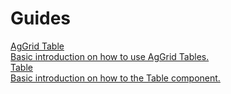 # Guides

<div class="text-xl mb-2 font-semibold"></div>
<div class="grid grid-cols-2 gap-6 mb-4">
  <a href="/docs/misc/guides/aggrid_table" class="rounded-md p-6 border border-gray-200 hover:border-blue-500 transition-all cursor-pointer flex flex-col gap-2 !no-underline" >
   <div class="text-lg font-semibold text-gray-900">AgGrid Table</div>
    <div class="text-sm text-gray-500">Basic introduction on how to use AgGrid Tables.</div>
  </a>
  <a href="/docs/misc/guides/table" class="rounded-md p-6 border border-gray-200 hover:border-blue-500 transition-all cursor-pointer flex flex-col gap-2 !no-underline" >
   <div class="text-lg font-semibold text-gray-900">Table</div>
    <div class="text-sm text-gray-500">Basic introduction on how to the Table component.</div>
  </a>
</div>
